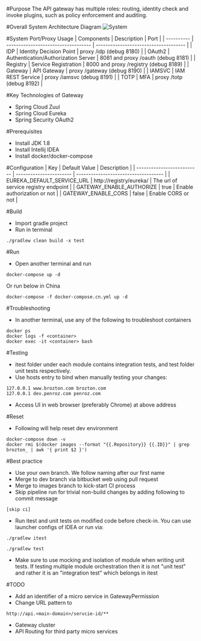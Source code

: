 #Purpose
The API gateway has multiple roles: routing, identity check and invoke plugins, such as policy enforcement and auditing.

#Overall System Architecture Diagram
![System](./shared/docs/components.jpg)

#System Port/Proxy Usage
| Components | Description                         | Port                                  |
| ---------- | ----------------------------------- | ------------------------------------- |
| IDP        | Identity Decision Point             | proxy /idp (debug 8180)               |
| OAuth2     | Authentication/Authorization Server | 8081 and proxy /oauth (debug 8181)    |
| Registry   | Service Registration                | 8000 and proxy /registry (debug 8189) |
| Gateway    | API Gateway                         | proxy /gateway (debug 8190)           |
| IAMSVC     | IAM REST Service                    | proxy /iamsvc (debug 8191)            |
| TOTP       | MFA                                 | proxy /totp (debug 8192)              |

#Key Technologies of Gateway
- Spring Cloud Zuul
- Spring Cloud Eureka
- Spring Security OAuth2

#Prerequisites
- Install JDK 1.8
- Install Intellij IDEA
- Install docker/docker-compose

#Configuration
| Key                        | Default Value           | Description                          |
| -------------------------- | ----------------------- | ------------------------------------ |
| EUREKA_DEFAULT_SERVICE_URL | http://registry/eureka/ | The url of service registry endpoint |
| GATEWAY_ENABLE_AUTHORIZE   | true                    | Enable authorization or not          |
| GATEWAY_ENABLE_CORS        | false                   | Enable CORS or not                   |

#Build
- Import gradle project
- Run in terminal

```
./gradlew clean build -x test
```

#Run
- Open another terminal and run 

```
docker-compose up -d
```
Or run below in China

```
docker-compose -f docker-compose.cn.yml up -d
```

#Troubleshooting
- In another terminal, use any of the following to troubleshoot containers

```
docker ps
docker logs -f <container>
docker exec -it <container> bash
```

#Testing
- itest folder under each module contains integration tests, and test folder unit tests respectively.
- Use hosts entry to bind when manually testing your changes:

```
127.0.0.1 www.brozton.com brozton.com
127.0.0.1 dev.penroz.com penroz.com
```
- Access UI in web browser (preferably Chrome) at above address

#Reset
- Following will help reset dev environment

```
docker-compose down -v
docker rmi $(docker images --format "{{.Repository}} {{.ID}}" | grep brozton_ | awk '{ print $2 }')
```

#Best practice
- Use your own branch. We follow naming after our first name
- Merge to dev branch via bitbucket web using pull request
- Merge to images branch to kick-start CI process
- Skip pipeline run for trivial non-build changes by adding following to commit message

```
[skip ci]
```

- Run itest and unit tests on modified code before check-in. You can use launcher configs of IDEA or run via:

```
./gradlew itest
```

```
./gradlew test
```

- Make sure to use mocking and isolation of module when writing unit tests. If testing multiple module orchestration then it is not "unit test" and rather it is an "integration test" which belongs in itest

#TODO
- Add an identifier of a micro service in GatewayPermission
- Change URL pattern to 

```
http://api.<main-domain>/servcie-id/**
```

- Gateway cluster
- API Routing for third party micro services